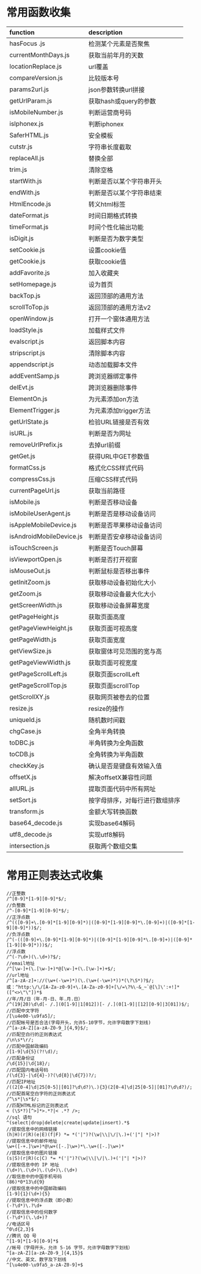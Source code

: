 # 常用函数收集

| function                      | description                             |
|:----------------------------- |:----------------------------------------|
| hasFocus .js                  | 检测某个元素是否聚焦
| currentMonthDays.js            | 获取当前年月的天数
| locationReplace.js            | url覆盖
| compareVersion.js             | 比较版本号
| params2url.js                 | json参数转换url拼接
| getUrlParam.js                | 获取hash或query的参数
| isMobileNumber.js             | 判断运营商号码
| isIphonex.js                  | 判断iphonex
| SaferHTML.js                  | 安全模板
| cutstr.js                     | 字符串长度截取    |
| replaceAll.js                 | 替换全部      |
| trim.js                       | 清除空格      |
| startWith.js                  | 判断是否以某个字符串开头      |
| endWith.js                    | 判断是否以某个字符串结束      |
| HtmlEncode.js                 | 转义html标签      |
| dateFormat.js                 | 时间日期格式转换      |
| timeFormat.js                 | 时间个性化输出功能      |
| isDigit.js                    | 判断是否为数字类型      |
| setCookie.js                  | 设置cookie值      |
| getCookie.js                  | 获取cookie值      |
| addFavorite.js                | 加入收藏夹      |
| setHomepage.js                | 设为首页      |
| backTop.js                    | 返回顶部的通用方法      |
| scrollToTop.js                | 返回顶部的通用方法v2      |
| openWindow.js                 | 打开一个窗体通用方法      |
| loadStyle.js                  | 加载样式文件      |
| evalscript.js                 | 返回脚本内容      |
| stripscript.js                | 清除脚本内容      |
| appendscript.js               | 动态加载脚本文件      |
| addEventSamp.js               | 跨浏览器绑定事件      |
| delEvt.js                     | 跨浏览器删除事件      |
| ElementOn.js                  | 为元素添加on方法      |
| ElementTrigger.js             | 为元素添加trigger方法      |
| getUrlState.js                | 检验URL链接是否有效      |
| isURL.js                      | 判断是否为网址      |
| removeUrlPrefix.js            | 去掉url前缀      |
| getGet.js                     | 获得URL中GET参数值      |
| formatCss.js                  | 格式化CSS样式代码      |
| compressCss.js                | 压缩CSS样式代码      |
| currentPageUrl.js             | 获取当前路径      |
| isMobile.js                   | 判断是否移动设备      |
| isMobileUserAgent.js          | 判断是否是移动设备访问      |
| isAppleMobileDevice.js        | 判断是否苹果移动设备访问      |
| isAndroidMobileDevice.js      | 判断是否安卓移动设备访问      |
| isTouchScreen.js              | 判断是否Touch屏幕      |
| isViewportOpen.js             | 判断是否打开视窗      |
| isMouseOut.js                 | 判断鼠标是否移出事件      |
| getInitZoom.js                | 获取移动设备初始化大小      |
| getZoom.js                    | 获取移动设备最大化大小      |
| getScreenWidth.js             | 获取移动设备屏幕宽度      |
| getPageHeight.js              | 获取页面高度      |
| getPageViewHeight.js          | 获取页面可视高度      |
| getPageWidth.js               | 获取页面宽度      |
| getViewSize.js                | 获取窗体可见范围的宽与高      |
| getPageViewWidth.js           | 获取页面可视宽度      |
| getPageScrollLeft.js          | 获取页面scrollLeft      |
| getPageScrollTop.js           | 获取页面scrollTop      |
| getScrollXY.js                | 获取网页被卷去的位置      |
| resize.js                     | resize的操作      |
| uniqueId.js                   | 随机数时间戳      |
| chgCase.js                    | 全角半角转换      |
| toDBC.js                      | 半角转换为全角函数      |
| toCDB.js                      | 全角转换为半角函数      |
| checkKey.js                   | 确认是否是键盘有效输入值      |
| offsetX.js                    | 解决offsetX兼容性问题      |
| allURL.js                     | 提取页面代码中所有网址      |
| setSort.js                    | 按字母排序，对每行进行数组排序      |
| transform.js                  | 金额大写转换函数      |
| base64_decode.js              | 实现base64解码      |
| utf8_decode.js                | 实现utf8解码      |
| intersection.js                | 获取两个数组交集      |

# 常用正则表达式收集

```
//正整数
/^[0-9]*[1-9][0-9]*$/;
//负整数
/^-[0-9]*[1-9][0-9]*$/;
//正浮点数
/^(([0-9]+\.[0-9]*[1-9][0-9]*)|([0-9]*[1-9][0-9]*\.[0-9]+)|([0-9]*[1-9][0-9]*))$/;   
//负浮点数
/^(-(([0-9]+\.[0-9]*[1-9][0-9]*)|([0-9]*[1-9][0-9]*\.[0-9]+)|([0-9]*[1-9][0-9]*)))$/;  
//浮点数
/^(-?\d+)(\.\d+)?$/;
//email地址
/^[\w-]+(\.[\w-]+)*@[\w-]+(\.[\w-]+)+$/;
//url地址
/^[a-zA-z]+://(\w+(-\w+)*)(\.(\w+(-\w+)*))*(\?\S*)?$/;
或：^http:\/\/[A-Za-z0-9]+\.[A-Za-z0-9]+[\/=\?%\-&_~`@[\]\':+!]*([^<>\"\"])*$ 
//年/月/日（年-月-日、年.月.日）
/^(19|20)\d\d[- /.](0[1-9]|1[012])[- /.](0[1-9]|[12][0-9]|3[01])$/;
//匹配中文字符
/[\u4e00-\u9fa5]/;
//匹配帐号是否合法(字母开头，允许5-10字节，允许字母数字下划线)
/^[a-zA-Z][a-zA-Z0-9_]{4,9}$/;
//匹配空白行的正则表达式
/\n\s*\r/;
//匹配中国邮政编码
/[1-9]\d{5}(?!\d)/;
//匹配身份证
/\d{15}|\d{18}/;
//匹配国内电话号码
/(\d{3}-|\d{4}-)?(\d{8}|\d{7})?/;
//匹配IP地址
/((2[0-4]\d|25[0-5]|[01]?\d\d?)\.){3}(2[0-4]\d|25[0-5]|[01]?\d\d?)/;
//匹配首尾空白字符的正则表达式
/^\s*|\s*$/;
//匹配HTML标记的正则表达式
< (\S*?)[^>]*>.*?|< .*? />;
//sql 语句
^(select|drop|delete|create|update|insert).*$
//提取信息中的网络链接
(h|H)(r|R)(e|E)(f|F) *= *('|")?(\w|\\|\/|\.)+('|"| *|>)? 
//提取信息中的邮件地址
\w+([-+.]\w+)*@\w+([-.]\w+)*\.\w+([-.]\w+)* 
//提取信息中的图片链接
(s|S)(r|R)(c|C) *= *('|")?(\w|\\|\/|\.)+('|"| *|>)? 
//提取信息中的 IP 地址
(\d+)\.(\d+)\.(\d+)\.(\d+)
//取信息中的中国手机号码
(86)*0*13\d{9} 
//提取信息中的中国邮政编码
[1-9]{1}(\d+){5} 
//提取信息中的浮点数（即小数）
(-?\d*)\.?\d+ 
//提取信息中的任何数字
(-?\d*)(\.\d+)?
//电话区号
^0\d{2,3}$
//腾讯 QQ 号
^[1-9]*[1-9][0-9]*$ 
//帐号（字母开头，允许 5-16 字节，允许字母数字下划线）
^[a-zA-Z][a-zA-Z0-9_]{4,15}$ 
//中文、英文、数字及下划线
^[\u4e00-\u9fa5_a-zA-Z0-9]+$
```
